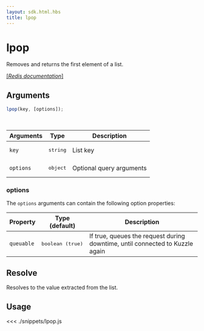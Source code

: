 ```yaml
---
layout: sdk.html.hbs
title: lpop
---
```


# lpop

Removes and returns the first element of a list.

[[_Redis documentation_]](https://redis.io/commands/lpop)

## Arguments

```js
lpop(key, [options]);
```

<br/>

| Arguments | Type              | Description              |
| --------- | ----------------- | ------------------------ |
| `key`     | <pre>string</pre> | List key                 |
| `options` | <pre>object</pre> | Optional query arguments |

### options

The `options` arguments can contain the following option properties:

| Property   | Type (default)            | Description                                                                  |
| ---------- | ------------------------- | ---------------------------------------------------------------------------- |
| `queuable` | <pre>boolean (true)</pre> | If true, queues the request during downtime, until connected to Kuzzle again |

## Resolve

Resolves to the value extracted from the list.

## Usage

<<< ./snippets/lpop.js
